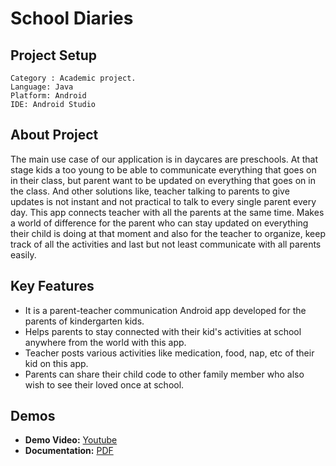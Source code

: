 # School Diaries

## Project Setup
```
Category : Academic project.
Language: Java
Platform: Android
IDE: Android Studio
```

## About Project
The main use case of our application is in daycares are preschools. At that stage kids a too young to be able 
to communicate everything that goes on in their class, but parent want to be updated on everything that goes 
on in the class. And other solutions like, teacher talking to parents to give updates is not instant and not 
practical to talk to every single parent every day. This app connects teacher with all the parents at the same 
time. Makes a world of difference for the parent who can stay updated on everything their child is doing at that 
moment and also for the teacher to organize, keep track of all the activities and last but not least communicate 
with all parents easily.


## Key Features
- It is a parent-teacher communication Android app developed for the parents of kindergarten kids. 
- Helps parents to stay connected with their kid's activities at school anywhere from the world with this app.
- Teacher posts various activities like medication, food, nap, etc of their kid on this app.
- Parents can share their child code to other family member who also wish to see their loved once at school.


## Demos
* **Demo Video:** [Youtube](https://www.youtube.com/watch?v=kkd5DLo274I&feature=youtu.be)
* **Documentation:** [PDF](https://github.com/ramsricharan/School-Diaries/blob/master/School%20Diaries.pdf)
